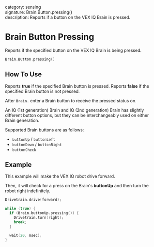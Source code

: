 category: sensing  
signature: Brain.Button.pressing()  
description: Reports if a button on the VEX IQ Brain is pressed.

# Brain Button Pressing

Reports if the specified button on the VEX IQ Brain is being pressed.

```cpp
Brain.Button.pressing()
```

## How To Use

Reports **true** if the specified Brain button is pressed. Reports **false** if the specified Brain button is not pressed.

After `Brain.` enter a Brain button to receive the pressed status on.

An IQ (1st generation) Brain and IQ (2nd generation) Brain has slightly different button options, but they can be interchangeably used on either Brain generation.

Supported Brain buttons are as follows:
- `buttonUp` / `buttonLeft`
- `buttonDown` / `buttonRight`
- `buttonCheck`

## Example

This example will make the VEX IQ robot drive forward.

Then, it will check for a press on the Brain's **buttonUp** and then turn the robot right indefinitely.

```cpp
Drivetrain.drive(forward);

while (true) {
  if (Brain.buttonUp.pressing()) {
    Drivetrain.turn(right);
    break;
  }

  wait(20, msec);
}
```

<advanced>
</advanced>